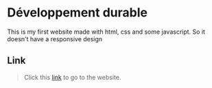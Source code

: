 # Développement durable
This is my first website made with html, css and some javascript. 
So it doesn't have a responsive design

## Link
>Click this [link](https://salmon-dune-06d352510.1.azurestaticapps.net) to go to the website.  


